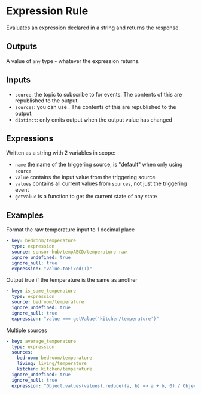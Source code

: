# Expression Rule

Evaluates an expression declared in a string and returns the response.

## Outputs

A value of `any` type - whatever the expression returns.

## Inputs

- `source`: the topic to subscribe to for events. The contents of this are republished to the output.
- `sources`: you can use . The contents of this are republished to the output.
- `distinct`: only emits output when the output value has changed

## Expressions

Written as a string with 2 variables in scope:

- `name` the name of the triggering source, is "default" when only using `source`
- `value` contains the input value from the triggering source
- `values` contains all current values from `sources`, not just the triggering event
- `getValue` is a function to get the current state of any state

## Examples

Format the raw temperature input to 1 decimal place

```yaml
- key: bedroom/temperature
  type: expression
  source: sensor-hub/tempABCD/temperature-raw
  ignore_undefined: true
  ignore_null: true
  expression: "value.toFixed(1)"
```

Output true if the temperature is the same as another

```yaml
- key: is_same_temperature
  type: expression
  source: bedroom/temperature
  ignore_undefined: true
  ignore_null: true
  expression: "value === getValue('kitchen/temperature')"
```

Multiple sources

```yaml
- key: average_temperature
  type: expression
  sources:
    bedroom: bedroom/temperature
    living: living/temperature
    kitchen: kitchen/temperature
  ignore_undefined: true
  ignore_null: true
  expression: "Object.values(values).reduce((a, b) => a + b, 0) / Object.keys(values).length"
```
